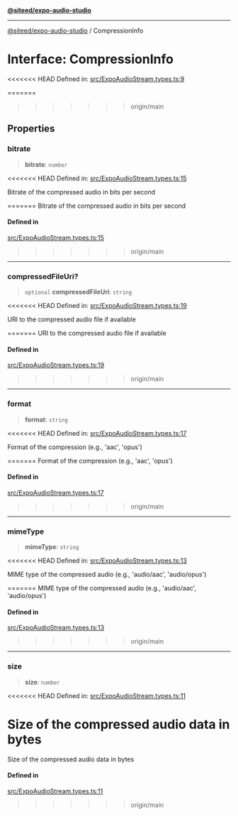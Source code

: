 [**@siteed/expo-audio-studio**](../README.md)

***

[@siteed/expo-audio-studio](../README.md) / CompressionInfo

# Interface: CompressionInfo

<<<<<<< HEAD
Defined in: [src/ExpoAudioStream.types.ts:9](https://github.com/deeeed/expo-audio-stream/blob/e90b868a404df260dd0a517e22d7898d08118617/packages/expo-audio-studio/src/ExpoAudioStream.types.ts#L9)

=======
>>>>>>> origin/main
## Properties

### bitrate

> **bitrate**: `number`

<<<<<<< HEAD
Defined in: [src/ExpoAudioStream.types.ts:15](https://github.com/deeeed/expo-audio-stream/blob/e90b868a404df260dd0a517e22d7898d08118617/packages/expo-audio-studio/src/ExpoAudioStream.types.ts#L15)

Bitrate of the compressed audio in bits per second

=======
Bitrate of the compressed audio in bits per second

#### Defined in

[src/ExpoAudioStream.types.ts:15](https://github.com/deeeed/expo-audio-stream/blob/391ce6bcc63b985ab716f16d8cf5ddac64968b09/packages/expo-audio-studio/src/ExpoAudioStream.types.ts#L15)

>>>>>>> origin/main
***

### compressedFileUri?

> `optional` **compressedFileUri**: `string`

<<<<<<< HEAD
Defined in: [src/ExpoAudioStream.types.ts:19](https://github.com/deeeed/expo-audio-stream/blob/e90b868a404df260dd0a517e22d7898d08118617/packages/expo-audio-studio/src/ExpoAudioStream.types.ts#L19)

URI to the compressed audio file if available

=======
URI to the compressed audio file if available

#### Defined in

[src/ExpoAudioStream.types.ts:19](https://github.com/deeeed/expo-audio-stream/blob/391ce6bcc63b985ab716f16d8cf5ddac64968b09/packages/expo-audio-studio/src/ExpoAudioStream.types.ts#L19)

>>>>>>> origin/main
***

### format

> **format**: `string`

<<<<<<< HEAD
Defined in: [src/ExpoAudioStream.types.ts:17](https://github.com/deeeed/expo-audio-stream/blob/e90b868a404df260dd0a517e22d7898d08118617/packages/expo-audio-studio/src/ExpoAudioStream.types.ts#L17)

Format of the compression (e.g., 'aac', 'opus')

=======
Format of the compression (e.g., 'aac', 'opus')

#### Defined in

[src/ExpoAudioStream.types.ts:17](https://github.com/deeeed/expo-audio-stream/blob/391ce6bcc63b985ab716f16d8cf5ddac64968b09/packages/expo-audio-studio/src/ExpoAudioStream.types.ts#L17)

>>>>>>> origin/main
***

### mimeType

> **mimeType**: `string`

<<<<<<< HEAD
Defined in: [src/ExpoAudioStream.types.ts:13](https://github.com/deeeed/expo-audio-stream/blob/e90b868a404df260dd0a517e22d7898d08118617/packages/expo-audio-studio/src/ExpoAudioStream.types.ts#L13)

MIME type of the compressed audio (e.g., 'audio/aac', 'audio/opus')

=======
MIME type of the compressed audio (e.g., 'audio/aac', 'audio/opus')

#### Defined in

[src/ExpoAudioStream.types.ts:13](https://github.com/deeeed/expo-audio-stream/blob/391ce6bcc63b985ab716f16d8cf5ddac64968b09/packages/expo-audio-studio/src/ExpoAudioStream.types.ts#L13)

>>>>>>> origin/main
***

### size

> **size**: `number`

<<<<<<< HEAD
Defined in: [src/ExpoAudioStream.types.ts:11](https://github.com/deeeed/expo-audio-stream/blob/e90b868a404df260dd0a517e22d7898d08118617/packages/expo-audio-studio/src/ExpoAudioStream.types.ts#L11)

Size of the compressed audio data in bytes
=======
Size of the compressed audio data in bytes

#### Defined in

[src/ExpoAudioStream.types.ts:11](https://github.com/deeeed/expo-audio-stream/blob/391ce6bcc63b985ab716f16d8cf5ddac64968b09/packages/expo-audio-studio/src/ExpoAudioStream.types.ts#L11)
>>>>>>> origin/main
